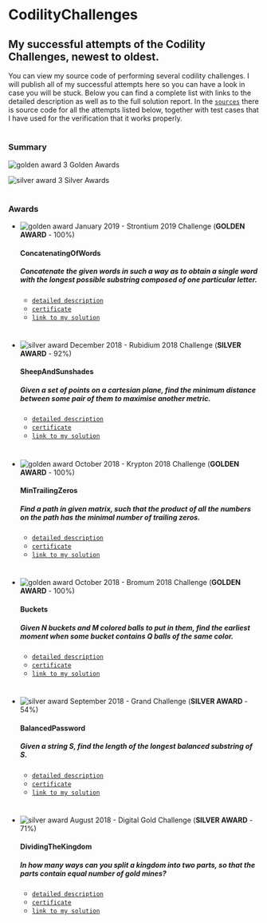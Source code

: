 [golden_url]: https://img.icons8.com/office/16/000000/trophy.png "Golden Award Pic"
[silver_url]: https://img.icons8.com/ultraviolet/16/000000/trophy.png "Silver Award Pic"
# CodilityChallenges

## My successful attempts of the Codility Challenges, newest to oldest.

You can view my source code of performing several codility challenges. I will publish all of my successful attempts
here so you can have a look in case you will be stuck. Below you can find a complete list with links to the
detailed description as well as to the full solution report. In the [`sources`](/src/com/PJ/) there is source
code for all the attempts listed below, together with test cases that I have used for the verification that
it works properly.

#

### Summary
![golden award][golden_url] 3 Golden Awards

![silver award][silver_url] 3 Silver Awards 

#

### Awards

* ![golden award][golden_url] January 2019 - Strontium 2019 Challenge (**GOLDEN AWARD** - 100%)
  #### ConcatenatingOfWords
  ##### Concatenate the given words in such a way as to obtain a single word with the longest possible substring composed of one particular letter.
  * [`detailed description`](https://app.codility.com/programmers/task/concatenating_of_words/)
  * [`certificate`](https://app.codility.com/cert/view/certN2QEB7-EDK7U97DF47AF77P/)
  * [`link to my solution`](/src/com/PJ/Challenge_2019_01_Strontium2019.java)
#

* ![silver award][silver_url] December 2018 - Rubidium 2018 Challenge (**SILVER AWARD** - 92%)
  #### SheepAndSunshades
  ##### Given a set of points on a cartesian plane, find the minimum distance between some pair of them to maximise another metric.
  * [`detailed description`](https://app.codility.com/programmers/task/sheep_and_sunshades/)
  * [`certificate`](https://app.codility.com/cert/view/cert8GGX7N-TDD3XHT4HXG58JSP/)
  * [`link to my solution`](/src/com/PJ/Challenge_2018_12_Rubidium2018.java)
#

* ![golden award][golden_url] October 2018 - Krypton 2018 Challenge (**GOLDEN AWARD** - 100%)
  #### MinTrailingZeros
  ##### Find a path in given matrix, such that the product of all the numbers on the path has the minimal number of trailing zeros.
  * [`detailed description`](https://app.codility.com/programmers/task/min_trailing_zeros/)
  * [`certificate`](https://app.codility.com/cert/view/certFZ2AYK-9VYWANC47QQ3GPHZ/)
  * [`link to my solution`](/src/com/PJ/Challenge_2018_10_Krypton2018.java)
#

* ![golden award][golden_url] October 2018 - Bromum 2018 Challenge (**GOLDEN AWARD** - 100%)
  #### Buckets
  ##### Given N buckets and M colored balls to put in them, find the earliest moment when some bucket contains Q balls of the same color.
  * [`detailed description`](https://app.codility.com/programmers/task/buckets/)
  * [`certificate`](https://app.codility.com/cert/view/certYNN974-82D39BX25J9Q7Q84/)
  * [`link to my solution`](/src/com/PJ/Challenge_2018_10_Bromum2018.java)
#

* ![silver award][silver_url] September 2018 - Grand Challenge (**SILVER AWARD** - 54%)
  #### BalancedPassword
  ##### Given a string S, find the length of the longest balanced substring of S.
  * [`detailed description`](https://app.codility.com/programmers/task/balanced_password/)
  * [`certificate`](https://app.codility.com/cert/view/certDJSNN2-57YZ57ZAWY6G9YFG/)
  * [`link to my solution`](/src/com/PJ/Challenge_2018_09_GrandChallenge.java)
# 
 
* ![silver award][silver_url] August 2018 - Digital Gold Challenge (**SILVER AWARD** - 71%)
  #### DividingTheKingdom
  ##### In how many ways can you split a kingdom into two parts, so that the parts contain equal number of gold mines?
  * [`detailed description`](https://app.codility.com/programmers/task/dividing_the_kingdom/)
  * [`certificate`](https://app.codility.com/cert/view/certW8V56S-84QRAUSMNUY8FPYF/)
  * [`link to my solution`](/src/com/PJ/Challenge_2018_08_DigitalGold.java)
#
